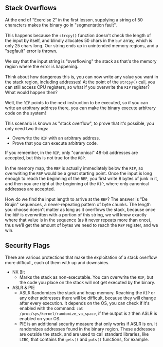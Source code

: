 ## Stack Overflows

At the end of "Exercise 2" in the first lesson, supplying a string of 50 characters makes the binary go in "segmentation fault".\
\
This happens because the `strcpy()` function doesn't check the length of the input by itself, and blindly allocates 50 chars in the `buf` array, which is only 25 chars long. Our string ends up in unintended memory regions, and a "segfault" error is thrown.\
\
We say that the input string is "overflowing" the stack as that's the memory region where the error is happening.\
\
Think about how dangerous this is, you can now write any value you want in the stack region, including addresses! At the point of the `strcpy()` call, you can still access CPU registers, so what if you overwrite the `RIP` register? What would happen then?\
\
Well, the `RIP` points to the next instruction to be executed, so if you can write an arbitrary address there, you can make the binary execute arbitrary code on the system!\
\
This scenario is known as "stack overflow", to prove that it's possible, you only need two things:
- Overwrite the `RIP` with an arbitrary address.
- Prove that you can execute arbitrary code.

If you remember, in the `RIP`, only "canonical" 48-bit addresses are accepted, but this is not true for the `RBP`.\
\
In the memory map, the `RBP` is actually immediately below the `RIP`, so overwriting the `RBP` would be a great starting point. Once the input is long enough to reach the beginning of the `RBP`, you first write 8 bytes of junk in it, and then you are right at the beginning of the `RIP`, where only canonical addresses are accepted.\
\
How do we find the input length to arrive at the `RBP`? The answer is "De Brujin" sequences, a never-repeating pattern of byte chunks. The length you choose doesn't matter as long as it overflows the stack, because once the `RBP` is overwritten with a portion of this string, we will know exactly where that value is in the sequence (as it never repeats more than once), thus we'll get the amount of bytes we need to reach the `RBP` register, and we win.

## Security Flags

There are various protections that make the exploitation of a stack overflow more difficult, each of them with up and downsides.

- NX Bit
  - Marks the stack as non-executable. You can overwrite the `RIP`, but the code you place on the stack will not get executed by the binary.
- ASLR & PIE
  - ASLR Randomizes the stack and heap memory. Reaching the `RIP` or any other addresses there will be difficult, because they will change after every execution. It depends on the OS, you can check if it's enabled with the command: `cat /proc/sys/kernel/randomize_va_space`, if the output is `2` then ASLR is enabled on your OS.
  - PIE is an additional security measure that only works if ASLR is on. It randomizes addresses found in the binary region. These addresses are outside the stack, and are used to call standard libraries, like `LIBC`, that contains the `gets()` and `puts()`  functions, for example.
